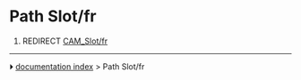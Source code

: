 # Path Slot/fr
1.  REDIRECT [CAM_Slot/fr](CAM_Slot/fr.md)



---
⏵ [documentation index](../README.md) > Path Slot/fr
